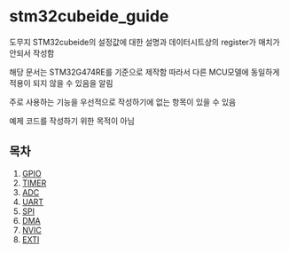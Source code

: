 # stm32cubeide_guide
도무지 STM32cubeide의 설정값에 대한 설명과 데이터시트상의 register가 매치가 안되서 작성함

 해당 문서는 STM32G474RE를 기준으로 제작함 따라서 다른 MCU모델에 동일하게 적용이 되지 않을 수 있음을 알림

 주로 사용하는 기능을 우선적으로 작성하기에 없는 항목이 있을 수 있음

 예제 코드를 작성하기 위한 목적이 아님

## 목차
1. [GPIO](GPIO\GPIO.md)
2. [TIMER](TIMER\TIMER.md)
3. [ADC](ADC\ADC.md)
4. [UART](UART\UART.md)
5. [SPI](SPI\SPI.md)
6. [DMA](DMA\DMA.md)
7. [NVIC](NVIC\NVIC.md)
8. [EXTI](EXTI\EXTI.md)